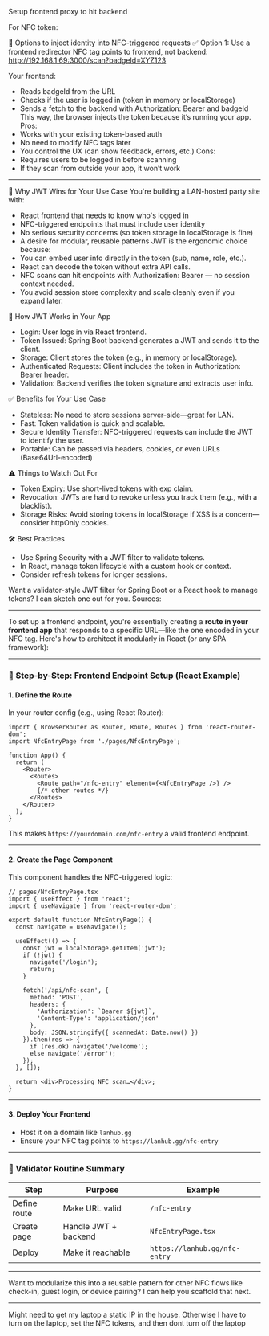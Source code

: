 Setup frontend proxy to hit backend 


For NFC token:

🧩 Options to inject identity into NFC-triggered requests
✅ Option 1: Use a frontend redirector
NFC tag points to frontend, not backend:
http://192.168.1.69:3000/scan?badgeId=XYZ123


Your frontend:
- Reads badgeId from the URL
- Checks if the user is logged in (token in memory or localStorage)
- Sends a fetch to the backend with Authorization: Bearer <token> and badgeId
This way, the browser injects the token because it’s running your app.
Pros:
- Works with your existing token-based auth
- No need to modify NFC tags later
- You control the UX (can show feedback, errors, etc.)
Cons:
- Requires users to be logged in before scanning
- If they scan from outside your app, it won’t work


---

🔧 Why JWT Wins for Your Use Case
You're building a LAN-hosted party site with:
- React frontend that needs to know who's logged in
- NFC-triggered endpoints that must include user identity
- No serious security concerns (so token storage in localStorage is fine)
- A desire for modular, reusable patterns
JWT is the ergonomic choice because:
- You can embed user info directly in the token (sub, name, role, etc.).
- React can decode the token without extra API calls.
- NFC scans can hit endpoints with Authorization: Bearer <token> — no session context needed.
- You avoid session store complexity and scale cleanly even if you expand later.

🚀 How JWT Works in Your App
- Login: User logs in via React frontend.
- Token Issued: Spring Boot backend generates a JWT and sends it to the client.
- Storage: Client stores the token (e.g., in memory or localStorage).
- Authenticated Requests: Client includes the token in Authorization: Bearer <token> header.
- Validation: Backend verifies the token signature and extracts user info.

✅ Benefits for Your Use Case
- Stateless: No need to store sessions server-side—great for LAN.
- Fast: Token validation is quick and scalable.
- Secure Identity Transfer: NFC-triggered requests can include the JWT to identify the user.
- Portable: Can be passed via headers, cookies, or even URLs (Base64Url-encoded)

⚠️ Things to Watch Out For
- Token Expiry: Use short-lived tokens with exp claim.
- Revocation: JWTs are hard to revoke unless you track them (e.g., with a blacklist).
- Storage Risks: Avoid storing tokens in localStorage if XSS is a concern—consider httpOnly cookies.

🛠️ Best Practices
- Use Spring Security with a JWT filter to validate tokens.
- In React, manage token lifecycle with a custom hook or context.
- Consider refresh tokens for longer sessions.

Want a validator-style JWT filter for Spring Boot or a React hook to manage tokens? I can sketch one out for you.
Sources:

---

To set up a frontend endpoint, you're essentially creating a **route in your frontend app** that responds to a specific URL—like the one encoded in your NFC tag. Here's how to architect it modularly in React (or any SPA framework):

---

### 🧱 Step-by-Step: Frontend Endpoint Setup (React Example)

#### 1. **Define the Route**
In your router config (e.g., using React Router):

```tsx
import { BrowserRouter as Router, Route, Routes } from 'react-router-dom';
import NfcEntryPage from './pages/NfcEntryPage';

function App() {
  return (
    <Router>
      <Routes>
        <Route path="/nfc-entry" element={<NfcEntryPage />} />
        {/* other routes */}
      </Routes>
    </Router>
  );
}
```

This makes `https://yourdomain.com/nfc-entry` a valid frontend endpoint.

---

#### 2. **Create the Page Component**
This component handles the NFC-triggered logic:

```tsx
// pages/NfcEntryPage.tsx
import { useEffect } from 'react';
import { useNavigate } from 'react-router-dom';

export default function NfcEntryPage() {
  const navigate = useNavigate();

  useEffect(() => {
    const jwt = localStorage.getItem('jwt');
    if (!jwt) {
      navigate('/login');
      return;
    }

    fetch('/api/nfc-scan', {
      method: 'POST',
      headers: {
        'Authorization': `Bearer ${jwt}`,
        'Content-Type': 'application/json'
      },
      body: JSON.stringify({ scannedAt: Date.now() })
    }).then(res => {
      if (res.ok) navigate('/welcome');
      else navigate('/error');
    });
  }, []);

  return <div>Processing NFC scan…</div>;
}
```

---

#### 3. **Deploy Your Frontend**
- Host it on a domain like `lanhub.gg`
- Ensure your NFC tag points to `https://lanhub.gg/nfc-entry`

---

### 🧠 Validator Routine Summary

| Step | Purpose | Example |
|------|---------|---------|
| Define route | Make URL valid | `/nfc-entry` |
| Create page | Handle JWT + backend | `NfcEntryPage.tsx` |
| Deploy | Make it reachable | `https://lanhub.gg/nfc-entry` |

---

Want to modularize this into a reusable pattern for other NFC flows like check-in, guest login, or device pairing? I can help you scaffold that next.

---

Might need to get my laptop a static IP in the house. Otherwise I have to turn on the laptop, set the NFC tokens, and then dont turn off the laptop